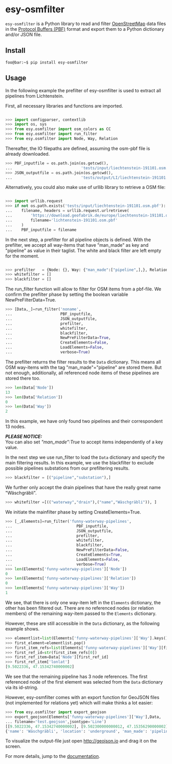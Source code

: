 # esy-osmfilter

`esy-osmfilter` is a Python library to read and filter [OpenStreetMap](https://www.openstreetmap.org) data files in the [Protocol
Buffers (PBF)](https://developers.google.com/protocol-buffers/) format and export them to a Python dictionary and/or JSON file.

## Install

```console
foo@bar:~$ pip install esy-osmfilter
```

## Usage

In the following example the prefilter of esy-osmfilter is used to extract all pipelines from Lichtenstein.

First, all necessary libraries and functions are imported. 

```python

>>> import configparser, contextlib
>>> import os, sys
>>> from esy.osmfilter import osm_colors as CC
>>> from esy.osmfilter import run_filter 
>>> from esy.osmfilter import Node, Way, Relation

```
Thereafter, the IO filepaths are defined, assuming the osm-pbf file is already downloaded.

```python
>>> PBF_inputfile = os.path.join(os.getcwd(),
...                              'tests/input/liechtenstein-191101.osm.pbf')
>>> JSON_outputfile = os.path.join(os.getcwd(),
...                              'tests/output/LI/liechtenstein-191101.json')

```

Alternatively, you could also make use of urllib library to retrieve a OSM file:

```python

>>> import urllib.request
>>> if not os.path.exists('tests/input/liechtenstein-191101.osm.pbf'):
...    filename, headers = urllib.request.urlretrieve(
...        'https://download.geofabrik.de/europe/liechtenstein-191101.osm.pbf',
...        filename='lichtenstein-191101.osm.pbf'
...    )
...    PBF_inputfile = filename

```



In the next step, a prefilter for all pipeline objects is defined.
With the prefilter, we accept all way-items that have "man_made" as key and "pipeline" as value in their taglist.
The white and black filter are left empty for the moment.

```python

>>> prefilter   = {Node: {}, Way: {"man_made":["pipeline",],}, Relation: {}}
>>> whitefilter = []
>>> blackfilter = []

```

The run_filter function will allow to filter for OSM items from a pbf-file. 
We confirm the prefilter phase by setting the boolean variable NewPreFilterData=True. 

```python
>>> [Data,_]=run_filter('noname',
...                     PBF_inputfile, 
...                     JSON_outputfile, 
...                     prefilter,
...                     whitefilter, 
...                     blackfilter, 
...                     NewPreFilterData=True, 
...                     CreateElements=False, 
...                     LoadElements=False,
...                     verbose=True)

```
The prefilter returns the filter results to the `Data` dictionary.
This means all OSM way-items with the tag "man_made"="pipeline" are stored there.
But not enough, additionally, all referenced node items of these pipelines are stored there too.

```python
>>> len(Data['Node'])
13
>>> len(Data['Relation'])
0
>>> len(Data['Way'])
2

```
In this example, we have only found two pipelines and their correspondent 13 nodes.


***PLEASE NOTICE:***  
You can also set *"man_made":True* to accept items independently of a key value.


In the next step we use run_filter to load the `Data` dictionary and specify the main filtering results.
In this example, we use the blackfilter to exclude possible pipelines substations from our prefiltering results.

```python
>>> blackfilter = [("pipeline","substation"),]

```
We further only accept the drain pipelines that have the really great name "Wäschgräbli".

```python
>>> whitefilter =[(("waterway","drain"),("name","Wäschgräbli")), ]

```

We initiate the mainfilter phase by setting CreateElements=True.


```python
>>> [_,Elements]=run_filter('funny-waterway-pipelines',
...                            PBF_inputfile, 
...                            JSON_outputfile, 
...                            prefilter,
...                            whitefilter, 
...                            blackfilter, 
...                            NewPreFilterData=False, 
...                            CreateElements=True, 
...                            LoadElements=False,
...                            verbose=True)
>>> len(Elements['funny-waterway-pipelines']['Node'])
0
>>> len(Elements['funny-waterway-pipelines']['Relation'])
0
>>> len(Elements['funny-waterway-pipelines']['Way'])
1

```
We see, that there is only one way-item left in the `Elements` dictionary, the other has been filtered out.
There are no referenced nodes (or relation members) of the remaining way-item passed to the `Elements` dictionary.

However, these are still accessible in the `Data` dictionary, as the following example shows.

```python
>>> elementlist=list(Elements['funny-waterway-pipelines']['Way'].keys())
>>> first_element=elementlist.pop()
>>> first_item_refs=list(Elements['funny-waterway-pipelines']['Way'][first_element]['refs'])
>>> first_ref_id=str(first_item_refs[0])
>>> first_ref_item=Data['Node'][first_ref_id]
>>> first_ref_item['lonlat']
[9.5022336, 47.15342740000002]

```

We see that the remaining pipeline has 3 node references.
The first referenced node of the first element was selected from the `Data` dictionary via its id-string.


However, esy-osmfilter comes with an export function for GeoJSON files (not implemented for relations yet) which will 
make thinks a lot easier:

```python
>>> from esy.osmfilter import export_geojson
>>> export_geojson(Elements['funny-waterway-pipelines']['Way'],Data,
... filename='test.geojson',jsontype='Line')
[[9.5022336, 47.15342740000002], [9.502300000000012, 47.15356290000002], [9.502246300000012, 47.15384200000002]]
{'name': 'Wäschgräbli', 'location': 'underground', 'man_made': 'pipeline', 'waterway': 'drain'}

```

To visualize the output-file just open http://geojson.io and drag it on the screen.



For more details, jump to the
[documentation](https://dlr-ve-esy.gitlab.io/esy-osmfilter/).
